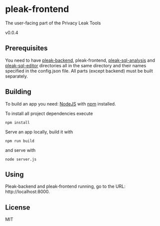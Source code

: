 # pleak-frontend

The user-facing part of the Privacy Leak Tools

v0.0.4

## Prerequisites

You need to have [pleak-backend](https://github.com/pleak-tools/pleak-backend), pleak-frontend, [pleak-sql-analysis](https://github.com/pleak-tools/pleak-sql-analysis) and [pleak-sql-editor](https://github.com/pleak-tools/pleak-sql-editor) directories all in the same directory and their names specified in the config.json file. All parts (except backend) must be built separately.

## Building

To build an app you need: [NodeJS](http://nodejs.org) with [npm](https://npmjs.org) installed.

To install all project dependencies execute

```
npm install
```

Serve an app locally, build it with

```
npm run build
```

and serve with

```
node server.js
```

## Using

Pleak-backend and pleak-frontend running, go to the URL: http://localhost:8000.

## License

MIT
